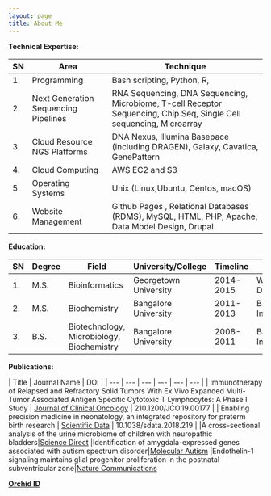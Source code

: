 ```yaml
---
layout: page
title: About Me
---
```


**Technical Expertise:**

| **SN** | **Area** | **Technique** |
| --- | --- | --- |
| 1. | Programming | Bash scripting, Python, R, |
| 2. | Next Generation Sequencing Pipelines | RNA Sequencing, DNA Sequencing, Microbiome, T-cell Receptor Sequencing, Chip Seq, Single Cell sequencing, Microarray |
| 3. | Cloud Resource NGS Platforms | DNA Nexus, Illumina Basepace (including DRAGEN), Galaxy, Cavatica, GenePattern |
| 4. | Cloud Computing | AWS EC2 and S3 |
| 5. | Operating Systems | Unix (Linux,Ubuntu, Centos, macOS) |
| 6. | Website Management | Github Pages , Relational Databases (RDMS), MySQL, HTML, PHP, Apache, Data Model Design, Drupal |


**Education:**

| **SN** | **Degree** | **Field** | **University/College** | **Timeline** | **Place** |
| --- | --- | --- | --- | --- | --- |
| 1. | M.S. | Bioinformatics | Georgetown University | 2014-2015 | Washington, DC, USA |
| 2. | M.S. | Biochemistry | Bangalore University | 2011-2013 | Bangalore, India |
| 3. | B.S. | Biotechnology, Microbiology, Biochemistry | Bangalore University | 2008-2011 | Bangalore, India |

**Publications:**

| Title | Journal Name | DOI | 
| --- | --- | --- | --- | --- | --- |
| Immunotherapy of Relapsed and Refractory Solid Tumors With Ex Vivo Expanded Multi-Tumor Associated Antigen Specific Cytotoxic T Lymphocytes: A Phase I Study | [Journal of Clinical Oncology](https://ascopubs.org/doi/10.1200/JCO.19.00177) | 210.1200/JCO.19.00177 |
| Enabling precision medicine in neonatology, an integrated repository for preterm birth research | [Scientific Data](https://www.nature.com/articles/sdata2018219) | 10.1038/sdata.2018.219 |
|A cross-sectional analysis of the urine microbiome of children with neuropathic bladders|[Science Direct](https://doi.org/10.1016/j.jpurol.2020.02.005)
|Identification of amygdala-expressed genes associated with autism spectrum disorder|[Molecular Autism](https://doi.org/10.1186/s13229-020-00346-1)
|Endothelin-1 signaling maintains glial progenitor proliferation in the postnatal subventricular zone|[Nature Communications](https://doi.org/10.1038/s41467-020-16028-8)


**[Orchid ID](https://orcid.org/0000-0003-1599-0679)**
